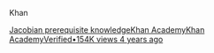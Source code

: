 Khan





[Jacobian prerequisite knowledgeKhan AcademyKhan AcademyVerified•154K views 4 years ago](https://www.youtube.com/watch?v=VmfTXVG9S0U)

